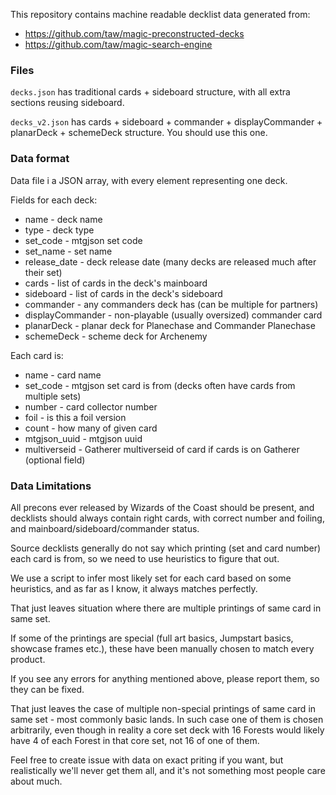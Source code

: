 This repository contains machine readable decklist data generated from:

* https://github.com/taw/magic-preconstructed-decks
* https://github.com/taw/magic-search-engine

### Files

`decks.json` has traditional cards + sideboard structure, with all extra sections reusing sideboard.

`decks_v2.json` has cards + sideboard + commander + displayCommander + planarDeck + schemeDeck structure. You should use this one.

### Data format

Data file i a JSON array, with every element representing one deck.

Fields for each deck:

* name - deck name
* type - deck type
* set_code - mtgjson set code
* set_name - set name
* release_date - deck release date (many decks are released much after their set)
* cards - list of cards in the deck's mainboard
* sideboard - list of cards in the deck's sideboard
* commander - any commanders deck has (can be multiple for partners)
* displayCommander - non-playable (usually oversized) commander card
* planarDeck - planar deck for Planechase and Commander Planechase
* schemeDeck - scheme deck for Archenemy

Each card is:

* name - card name
* set_code - mtgjson set card is from (decks often have cards from multiple sets)
* number - card collector number
* foil - is this a foil version
* count - how many of given card
* mtgjson_uuid - mtgjson uuid
* multiverseid - Gatherer multiverseid of card if cards is on Gatherer (optional field)

### Data Limitations

All precons ever released by Wizards of the Coast should be present, and decklists should always contain right cards, with correct number and foiling, and mainboard/sideboard/commander status.

Source decklists generally do not say which printing (set and card number) each card is from, so we need to use heuristics to figure that out.

We use a script to infer most likely set for each card based on some heuristics, and as far as I know, it always matches perfectly.

That just leaves situation where there are multiple printings of same card in same set.

If some of the printings are special (full art basics, Jumpstart basics, showcase frames etc.), these have been manually chosen to match every product.

If you see any errors for anything mentioned above, please report them, so they can be fixed.

That just leaves the case of multiple non-special printings of same card in same set - most commonly basic lands.
In such case one of them is chosen arbitrarily, even though in reality a core set deck with 16 Forests would likely have 4 of each Forest in that core set, not 16 of one of them.

Feel free to create issue with data on exact priting if you want, but realistically we'll never get them all, and it's not something most people care about much.
